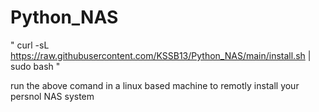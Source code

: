 # Python_NAS

" curl -sL https://raw.githubusercontent.com/KSSB13/Python_NAS/main/install.sh | sudo bash "

run the above comand in a linux based machine to remotly install your persnol NAS system
